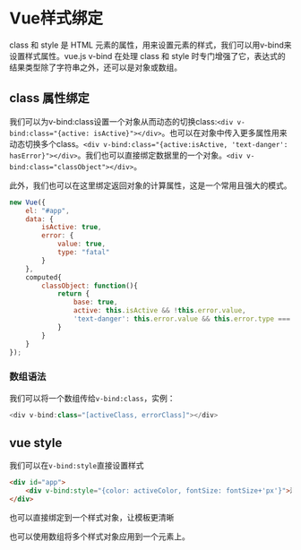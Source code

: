 # Vue样式绑定

class 和 style 是 HTML 元素的属性，用来设置元素的样式，我们可以用v-bind来设置样式属性。vue.js v-bind 在处理 class 和 style 时专门增强了它，表达式的结果类型除了字符串之外，还可以是对象或数组。

## class 属性绑定

我们可以为v-bind:class设置一个对象从而动态的切换class:`<div v-bind:class="{active: isActive}"></div>`。也可以在对象中传入更多属性用来动态切换多个class。`<div v-bind:class="{active:isActive, 'text-danger': hasError}"></div>`。我们也可以直接绑定数据里的一个对象。`<div v-bind:class="classObject"></div>`。

此外，我们也可以在这里绑定返回对象的计算属性，这是一个常用且强大的模式。

```js
new Vue({
    el: "#app",
    data: {
        isActive: true,
        error: {
            value: true,
            type: "fatal"
        }
    },
    computed{
        classObject: function(){
            return {
                base: true,
                active: this.isActive && !this.error.value,
                'text-danger': this.error.value && this.error.type === "fatal",
            }
        }
    }
});
```

### 数组语法

我们可以将一个数组传给`v-bind:class`，实例：

```js
<div v-bind:class="[activeClass, errorClass]"></div>
```
## vue style

我们可以在`v-bind:style`直接设置样式

```html
<div id="app">
    <div v-bind:style="{color: activeColor, fontSize: fontSize+'px'}">测试v-bind:style</div>
</div>
```

也可以直接绑定到一个样式对象，让模板更清晰

也可以使用数组将多个样式对象应用到一个元素上。